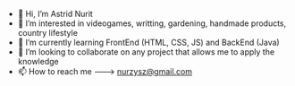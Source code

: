 - 👋 Hi, I’m Astrid Nurit
- 👀 I’m interested in videogames, writting, gardening, handmade products, country lifestyle
- 🌱 I’m currently learning FrontEnd (HTML, CSS, JS) and BackEnd (Java)
- 💞️ I’m looking to collaborate on any project that allows me to apply the knowledge
- 📫 How to reach me ---> nurzysz@gmail.com

<!---
AstridNurit/AstridNurit is a ✨ special ✨ repository because its `README.md` (this file) appears on your GitHub profile.
You can click the Preview link to take a look at your changes.
--->
